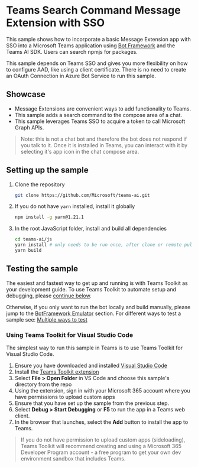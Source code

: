 # Teams Search Command Message Extension with SSO

This sample shows how to incorporate a basic Message Extension app with SSO into a Microsoft Teams application using [Bot Framework](https://dev.botframework.com) and the Teams AI SDK. Users can search npmjs for packages.

This sample depends on Teams SSO and gives you more flexibility on how to configure AAD, like using a client certificate. There is no need to create an OAuth Connection in Azure Bot Service to run this sample.

## Showcase
- Message Extensions are convenient ways to add functionality to Teams.
- This sample adds a search command to the compose area of a chat.
- This sample leverages Teams SSO to acquire a token to call Microsoft Graph APIs.

> Note: this is not a chat bot and therefore the bot does not respond if you talk to it. Once it is installed in Teams, you can interact with it by selecting it's app icon in the chat compose area.

## Setting up the sample

1. Clone the repository

    ```bash
    git clone https://github.com/Microsoft/teams-ai.git
    ```

1. If you do not have `yarn` installed, install it globally

    ```bash
    npm install -g yarn@1.21.1
    ```

1. In the root JavaScript folder, install and build all dependencies

    ```bash
    cd teams-ai/js
    yarn install # only needs to be run once, after clone or remote pull
    yarn build
    ```

## Testing the sample

The easiest and fastest way to get up and running is with Teams Toolkit as your development guide. To use Teams Toolkit to automate setup and debugging, please [continue below](#using-teams-toolkit-for-visual-studio-code).

Otherwise, if you only want to run the bot locally and build manually, please jump to the [BotFramework Emulator](../README.md#testing-in-botframework-emulator) section.
For different ways to test a sample see: [Multiple ways to test](../README.md#multiple-ways-to-test)

### Using Teams Toolkit for Visual Studio Code 

The simplest way to run this sample in Teams is to use Teams Toolkit for Visual Studio Code.

1. Ensure you have downloaded and installed [Visual Studio Code](https://code.visualstudio.com/docs/setup/setup-overview)
1. Install the [Teams Toolkit extension](https://marketplace.visualstudio.com/items?itemName=TeamsDevApp.ms-teams-vscode-extension)
1. Select **File > Open Folder** in VS Code and choose this sample's directory from the repo
1. Using the extension, sign in with your Microsoft 365 account where you have permissions to upload custom apps
1. Ensure that you have set up the sample from the previous step.
1. Select **Debug > Start Debugging** or **F5** to run the app in a Teams web client.
1. In the browser that launches, select the **Add** button to install the app to Teams.

> If you do not have permission to upload custom apps (sideloading), Teams Toolkit will recommend creating and using a Microsoft 365 Developer Program account - a free program to get your own dev environment sandbox that includes Teams.